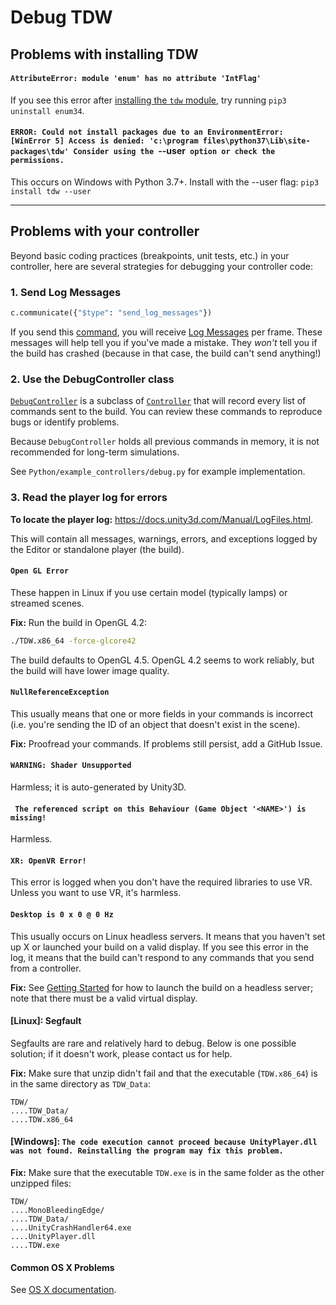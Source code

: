 # Debug TDW

## Problems with installing TDW

#### `AttributeError: module 'enum' has no attribute 'IntFlag'`

If you see this error after [installing the `tdw` module](../getting_started.md#Installation), try running `pip3 uninstall enum34`.

#### `ERROR: Could not install packages due to an EnvironmentError: [WinError 5] Access is denied: 'c:\program files\python37\Lib\site-packages\tdw' Consider using the `--user` option or check the permissions.`

This occurs on Windows with Python 3.7+. Install with the --user flag: `pip3 install tdw --user`

***

## Problems with your controller

Beyond basic coding practices (breakpoints, unit tests, etc.) in your controller, here are several strategies for debugging your controller code:

### 1. Send Log Messages

```python
c.communicate({"$type": "send_log_messages"})
```

If you send this [command](../api/command_api.md), you will receive [Log Messages](../api/output_data.md) per frame. These messages will help tell you if you've made a mistake. They _won't_ tell you if the build has crashed (because in that case, the build can't send anything!)

### 2. Use the DebugController class

[`DebugController`](../python/debug_controller.md) is a subclass of [`Controller`](../python/controller.md) that will record every list of commands sent to the build. You can review these commands to reproduce bugs or identify problems.

Because `DebugController` holds all previous commands in memory, it is not recommended for long-term simulations.

See `Python/example_controllers/debug.py` for example implementation.

### 3. Read the player log for errors

**To locate the player log:** https://docs.unity3d.com/Manual/LogFiles.html.

This will contain all messages, warnings, errors, and exceptions logged by the Editor or standalone player (the build).

#### `Open GL Error`

These happen in Linux if you use certain model (typically lamps) or streamed scenes. 

**Fix:** Run the build in OpenGL 4.2:

```bash
./TDW.x86_64 -force-glcore42
```

The build defaults to OpenGL 4.5. OpenGL 4.2 seems to work reliably, but the build will have lower image quality.

#### `NullReferenceException`

This usually means that one or more fields in your commands is incorrect (i.e. you're sending the ID of an object that doesn't exist in the scene).

**Fix:** Proofread your commands. If problems still persist, add a GitHub Issue.

#### `WARNING: Shader Unsupported`

Harmless; it is auto-generated by Unity3D.

#### ` The referenced script on this Behaviour (Game Object '<NAME>') is missing!`

Harmless.

#### `XR: OpenVR Error!`

This error is logged when you don't have the required libraries to use VR. Unless you want to use VR, it's harmless.

#### `Desktop is 0 x 0 @ 0 Hz`

This usually occurs on Linux headless servers. It means that you haven't set up X or launched your build on a valid display. If you see this error in the log, it means that the build can't respond to any commands that you send from a controller.

**Fix:** See [Getting Started](../getting_started.md) for how to launch the build on a headless server; note that there must be a valid virtual display.

#### [Linux]: Segfault

Segfaults are rare and relatively hard to debug. Below is one possible solution; if it doesn't work, please contact us for help.

**Fix:** Make sure that unzip didn't fail and that the executable (`TDW.x86_64`) is in the same directory as `TDW_Data`:

```
TDW/
....TDW_Data/
....TDW.x86_64
```

#### [Windows]: `The code execution cannot proceed because UnityPlayer.dll was not found. Reinstalling the program may fix this problem.`

**Fix:**  Make sure that the executable `TDW.exe` is in the same folder as the other unzipped files:

```
TDW/
....MonoBleedingEdge/
....TDW_Data/
....UnityCrashHandler64.exe
....UnityPlayer.dll
....TDW.exe
```

#### Common OS X Problems

See [OS X documentation](osx.md).